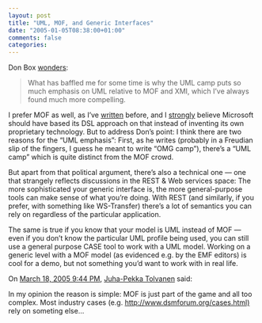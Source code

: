 ```yaml
---
layout: post
title: "UML, MOF, and Generic Interfaces"
date: "2005-01-05T08:38:00+01:00"
comments: false
categories: 
---
```


<p>Don Box <a href="http://pluralsight.com/blogs/dbox/archive/2005/01/05/4759.aspx">wonders</a>:</p>

<blockquote>
<p>What has baffled me for some time is why the UML camp puts so much emphasis on UML relative to MOF and XMI, which I&#8217;ve always found much more compelling.  </p>
</blockquote>

<p>I prefer MOF as well, as I&#8217;ve <a href="/blog/st/2004/11/13/domain_specific_languages.html">written</a> before, and I <a href="/blog/st/2004/01/20/microsoft_fud_against_mda.html">strongly</a> believe Microsoft should have based its DSL approach on that instead of inventing its own proprietary technology.
But to address Don&#8217;s point: I think there are two reasons for the &#8220;UML emphasis&#8221;: First, as he writes (probably in a Freudian slip of the fingers, I guess he meant to write &#8220;OMG camp&#8221;), there&#8217;s a &#8220;UML camp&#8221; which is quite distinct from the MOF crowd. </p>

<p>But apart from that political argument, there&#8217;s also a technical one &#8212; one that strangely reflects discussions in the REST &#38; Web services space: The more sophisticated your generic interface is, the more general-purpose tools can make sense of what you&#8217;re doing. With REST (and similarly, if you prefer, with something like WS-Transfer) there&#8217;s a lot of semantics you can rely on regardless of the particular application. </p>

<p>The same is true if you know that your model is UML instead of MOF &#8212; even if you don&#8217;t know the particular UML profile being used, you can still use a general purpose CASE tool to work with a UML model. Working on a generic level with a MOF model (as evidenced e.g. by the EMF editors) is cool for a demo, but not something you&#8217;d want to work with in real life.</p>

<section class="comments">

<div class="comment" id="comment-429">
On <a href="#comment-429" title="Permalink to this comment">March 18, 2005  9:44 PM</a>, <a href="http://www.metacase.com/blogs/jpt/blogView?showComments=true&entry=3288440249" title="http://www.metacase.com/blogs/jpt/blogView?showComments=true&entry=3288440249" rel="nofollow">Juha-Pekka Tolvanen</a>
said:
<p>In my opinion the reason is simple: MOF is just part of the game and all too complex. Most industry cases (e.g. <a href="http://www.dsmforum.org/cases.html)" rel="nofollow" /><a href="http://www.dsmforum.org/cases.html)" rel="nofollow">http://www.dsmforum.org/cases.html)</a> rely on someting else&#8230;</p>


</section>

